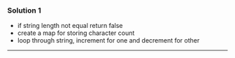 ### Solution 1

- if string length not equal return false
- create a map for storing character count
- loop through string, increment for one and decrement for other

---